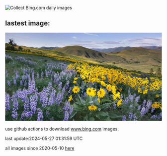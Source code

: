 ![Collect Bing.com daily images](https://github.com/counter2015/bing-daily-images/workflows/Collect%20Bing.com%20daily%20images/badge.svg)
## lastest image:
![](images/MethowWildflowers.jpg)

use github actions to download www.bing.com images.

last update:2024-05-27 01:31:59 UTC

all images since 2020-05-10 [here](https://github.com/counter2015/bing-daily-images/tree/master/images) 
